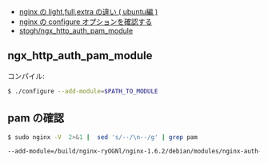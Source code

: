 - [nginx の light,full,extra の違い ( ubuntu編 )](http://blog.it.churaumi.tv/nginx-light-full-extra-configure-compare)
- [nginx の configure オプションを確認する](https://chocoby.jp/blog/2010/11/10/nginx-show-configure-arguments/)
- [stogh/ngx_http_auth_pam_module](https://github.com/stogh/ngx_http_auth_pam_module)

## ngx_http_auth_pam_module

コンパイル:

~~~bash
$ ./configure --add-module=$PATH_TO_MODULE
~~~

## pam の確認

~~~bash
$ sudo nginx -V  2>&1 |  sed 's/--/\n--/g' | grep pam

--add-module=/build/nginx-ryOGNl/nginx-1.6.2/debian/modules/nginx-auth-pam
~~~
